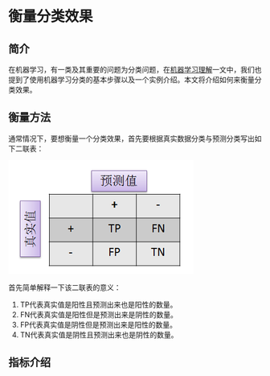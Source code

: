# 衡量分类效果

## 简介

在机器学习，有一类及其重要的问题为分类问题，在[机器学习理解](https://github.com/NGSHotpot/Machine-Learning/blob/master/%E6%9C%BA%E5%99%A8%E5%AD%A6%E4%B9%A0%E7%90%86%E8%A7%A3.md)一文中，我们也提到了使用机器学习分类的基本步骤以及一个实例介绍。本文将介绍如何来衡量分类效果。

## 衡量方法

通常情况下，要想衡量一个分类效果，首先要根据真实数据分类与预测分类写出如下二联表：


![](https://github.com/NGSHotpot/Machine-Learning/blob/master/images/classification/1.png)

首先简单解释一下该二联表的意义：

1. TP代表真实值是阳性且预测出来也是阳性的数量。
2. FN代表真实值是阳性但是预测出来是阴性的数量。
3. FP代表真实值是阴性但是预测出来是阳性的数量。
4. TN代表真实值是阴性且预测出来也是阴性的数量。

## 指标介绍




